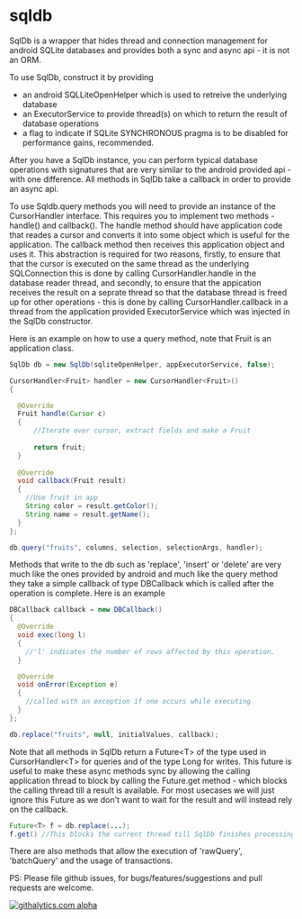 sqldb
=====

SqlDb is a wrapper that hides thread and connection management for android SQLite databases and provides both a sync and async api - it is not an ORM. 

To use SqlDb, construct it by providing 

* an android SQLLiteOpenHelper which is used to retreive the underlying database
* an ExecutorService to provide thread(s) on which to return the result of database operations
* a flag to indicate if SQLite SYNCHRONOUS pragma is to be disabled for performance gains, recommended.


After you have a SqlDb instance, you can perform typical database operations with signatures that are very similar to the android provided api - with one difference. All methods in SqlDb take a callback in order to provide an async api.

To use Sqldb.query methods you will need to provide an instance of the CursorHandler interface. This requires you to implement two methods - handle() and callback(). The handle method should have application code that reades a cursor and converts it into some object which is useful for the application. The callback method then receives this application object and uses it. This abstraction is required for two reasons, firstly, to ensure that that the cursor is executed on the same thread as the underlying SQLConnection this is done by calling CursorHandler.handle in the database reader thread, and secondly, to ensure that the appication receives the result on a seprate thread so that the database thread is freed up for other operations - this is done by calling CursorHandler.callback in a thread from the application provided ExecutorService which was injected in the SqlDb constructor. 

Here is an example on how to use a query method, note that Fruit is an application class.

```java
SqlDb db = new SqlDb(sqliteOpenHelper, appExecutorService, false);

CursorHandler<Fruit> handler = new CursorHandler<Fruit>()
{

  @Override
  Fruit handle(Cursor c)
  {
      //Iterate over cursor, extract fields and make a Fruit
      
      return fruit;
  }
  
  @Override
  void callback(Fruit result)
  {
    //Use fruit in app
    String color = result.getColor();
    String name = result.getName();
  }
};

db.query("fruits", columns, selection, selectionArgs, handler); 

```

Methods that write to the db such as 'replace', 'insert' or 'delete' are very much like the ones provided by android and much like the query method they take a simple callback of type DBCallback which is called after the operation is complete. Here is an example

```java
DBCallback callback = new DBCallback()
{
  @Override
  void exec(long l)
  {
    //'l' indicates the number of rows affected by this operation.
  }

  @Override
  void onError(Exception e)
  {
    //called with an exception if one occurs while executing
  }
};

db.replace("fruits", null, initialValues, callback);
```

Note that all methods in SqlDb return a Future\<T\> of the type used in CursorHandler\<T\> for queries and of the type Long for writes. This future is useful to make these async methods sync by allowing the calling application thread to block by calling the Future.get method - which blocks the calling thread till a result is available. For most usecases we will just ignore this Future as we don't want to wait for the result and will instead rely on the callback.

```java
Future<T> f = db.replace(...);
f.get() //This blocks the current thread till SqlDb finishes processing and has a result available

```

There are also methods that allow the execution of 'rawQuery',  'batchQuery' and the usage of transactions.

PS: Please file github issues, for bugs/features/suggestions and pull requests are welcome.


[![githalytics.com alpha](https://cruel-carlota.pagodabox.com/bf60f0d436365b6217d1014f3844e199 "githalytics.com")](http://githalytics.com/kashifrazzaqui/sqldb)
